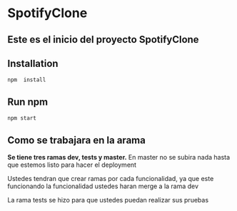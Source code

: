 # SpotifyClone

## Este es el inicio del proyecto SpotifyClone

## Installation

    npm  install

## Run npm

    npm start
## Como se trabajara en la arama

**Se tiene tres ramas dev, tests y master.**
En master no se subira nada hasta que estemos listo para hacer el deployment

Ustedes tendran que crear ramas por cada funcionalidad, ya que este funcionando la funcionalidad ustedes haran merge a la rama dev

La rama tests se hizo para que ustedes puedan realizar sus pruebas
